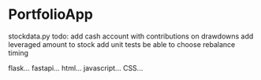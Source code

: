 # PortfolioApp

stockdata.py
todo:
add cash account with contributions on drawdowns
add leveraged amount to stock
add unit tests
be able to choose rebalance timing

flask...
fastapi...
html...
javascript...
CSS...